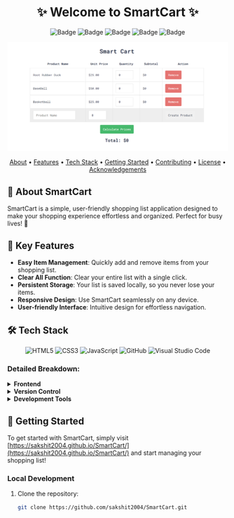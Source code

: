 <h1 align="center">
    ✨ Welcome to SmartCart ✨
</h1>

<div align="center">

![Badge](https://img.shields.io/badge/Tech_Stack-MERN-yellow) ![Badge](https://img.shields.io/badge/Version-1.2-green) ![Badge](https://img.shields.io/badge/License-Apache_2.0-blue) ![Badge](https://img.shields.io/badge/Type-OpenSource-orange) ![Badge](https://img.shields.io/badge/For-Everyone-red)

</div>

<p align="center">
  <img width="1469" alt="SmartCart" src="https://raw.githubusercontent.com/sakshit2004/SmartCart/refs/heads/main/RootCart%20IMG.png">
</p>

<p align="center">
  <a href="#-about-smartcart">About</a> •
  <a href="#-key-features">Features</a> •
  <a href="#%EF%B8%8F-tech-stack">Tech Stack</a> •
  <a href="#-getting-started">Getting Started</a> •
  <a href="#-contributing">Contributing</a> •
  <a href="#-license">License</a> •
  <a href="#-acknowledgements">Acknowledgements</a>
</p>

## 🚀 About SmartCart

SmartCart is a simple, user-friendly shopping list application designed to make your shopping experience effortless and organized. Perfect for busy lives! 🛒

## 🌟 Key Features

- **Easy Item Management**: Quickly add and remove items from your shopping list.
- **Clear All Function**: Clear your entire list with a single click.
- **Persistent Storage**: Your list is saved locally, so you never lose your items.
- **Responsive Design**: Use SmartCart seamlessly on any device.
- **User-friendly Interface**: Intuitive design for effortless navigation.

## 🛠️ Tech Stack

<p align="center">
  <img src="https://img.shields.io/badge/html5-%23E34F26.svg?style=for-the-badge&logo=html5&logoColor=white" alt="HTML5">
  <img src="https://img.shields.io/badge/css3-%231572B6.svg?style=for-the-badge&logo=css3&logoColor=white" alt="CSS3">
  <img src="https://img.shields.io/badge/javascript-%23323330.svg?style=for-the-badge&logo=javascript&logoColor=%23F7DF1E" alt="JavaScript">
  <img src="https://img.shields.io/badge/github-%23121011.svg?style=for-the-badge&logo=github&logoColor=white" alt="GitHub">
  <img src="https://img.shields.io/badge/Visual%20Studio%20Code-0078d7.svg?style=for-the-badge&logo=visual-studio-code&logoColor=white" alt="Visual Studio Code">
</p>

### Detailed Breakdown:

<details>
<summary><b>Frontend</b></summary>

- **HTML5**: For structuring the web application
- **CSS3**: For styling and responsive design
- **JavaScript**: For interactive functionality
</details>

<details>
<summary><b>Version Control</b></summary>

- **Git**: For source code management
- **GitHub**: For project hosting and collaboration
</details>

<details>
<summary><b>Development Tools</b></summary>

- **VS Code**: As the primary code editor
</details>

## 🚀 Getting Started

To get started with SmartCart, simply visit [https://sakshit2004.github.io/SmartCart/](https://sakshit2004.github.io/SmartCart/) and start managing your shopping list!

### Local Development

1. Clone the repository:
   ```bash
   git clone https://github.com/sakshit2004/SmartCart.git
